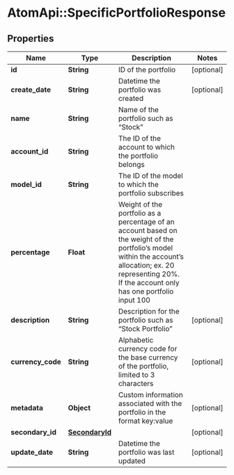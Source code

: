 # AtomApi::SpecificPortfolioResponse

## Properties
Name | Type | Description | Notes
------------ | ------------- | ------------- | -------------
**id** | **String** | ID of the portfolio | [optional] 
**create_date** | **String** | Datetime the portfolio was created | [optional] 
**name** | **String** | Name of the portfolio such as “Stock” | 
**account_id** | **String** | The ID of the account to which the portfolio belongs | 
**model_id** | **String** | The ID of the model to which the portfolio subscribes | 
**percentage** | **Float** | Weight of the portfolio as a percentage of an account based on the weight of the portfolio’s model within the account’s allocation; ex. 20 representing 20%. If the account only has one portfolio input 100 | 
**description** | **String** | Description for the portfolio such as “Stock Portfolio” | [optional] 
**currency_code** | **String** | Alphabetic currency code for the base currency of the portfolio, limited to 3 characters | [optional] 
**metadata** | **Object** | Custom information associated with the portfolio in the format key:value | [optional] 
**secondary_id** | [**SecondaryId**](SecondaryId.md) |  | [optional] 
**update_date** | **String** | Datetime the portfolio was last updated | [optional] 


